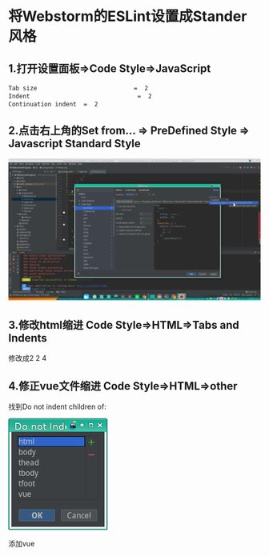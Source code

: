 # 将Webstorm的ESLint设置成Stander风格

## 1.打开设置面板=>Code Style=>JavaScript

```
Tab size                           =  2
Indent                              =  2
Continuation indent  =  2
```


## 2.点击右上角的Set from... => PreDefined Style => Javascript Standard Style


![standard.png](https://github.com/Luomusha/blog/blob/master/assets/standard.png)


## 3.修改html缩进 Code Style=>HTML=>Tabs and Indents

修改成2 2 4

## 4.修正vue文件缩进 Code Style=>HTML=>other

找到Do not indent children of:


![vue-indent.png](https://github.com/Luomusha/blog/blob/master/assets/vue-indent.png)

添加vue
